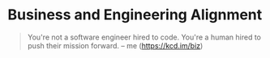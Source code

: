 # Business and Engineering Alignment

> You're not a software engineer hired to code. You're a human hired to push
> their mission forward. – me (https://kcd.im/biz)
